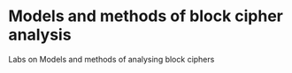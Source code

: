 # Models and methods of block cipher analysis
Labs on Models and methods of analysing block ciphers 
